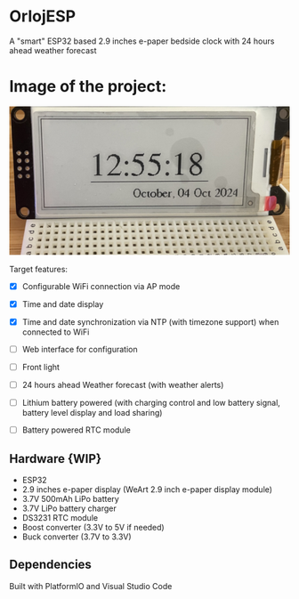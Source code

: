 # OrlojESP

A "smart" ESP32 based 2.9 inches e-paper bedside clock with 24 hours ahead weather forecast

# Image of the project:
![OrlojESP](./images/orlojesp_front.png)

Target features:
- [x] Configurable WiFi connection via AP mode
- [x] Time and date display
- [x] Time and date synchronization via NTP (with timezone support) when connected to WiFi
- [ ] Web interface for configuration
- [ ] Front light
- [ ] 24 hours ahead Weather forecast (with weather alerts)
- [ ] Lithium battery powered (with charging control and low battery signal, battery level display and load sharing)
- [ ] Battery powered RTC module


## Hardware {WIP}

- ESP32
- 2.9 inches e-paper display (WeArt 2.9 inch e-paper display module)
- 3.7V 500mAh LiPo battery
- 3.7V LiPo battery charger
- DS3231 RTC module
- Boost converter (3.3V to 5V if needed)
- Buck converter (3.7V to 3.3V)

## Dependencies
Built with PlatformIO and Visual Studio Code
